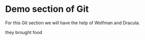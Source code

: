 #  Demo section of Git

For this Git section we will have the help of Wolfman and Dracula.


they brought food
